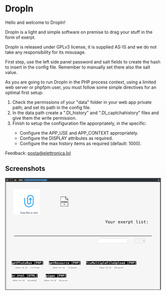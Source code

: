 # DropIn
  
Hello and welcome to DropIn!  
  
DropIn is a light and simple software on premise to drag your stuff in the form of exerpt.  
   
DropIn is released under GPLv3 license, it is supplied AS-IS and we do not take any responsibility for its misusage.  
  
First step, use the left side panel password and salt fields to create the hash to insert in the config file. Remember to manually set there also the salt value.  
  
As you are going to run DropIn in the PHP process context, using a limited web server or phpfpm user, you must follow some simple directives for an optimal first setup:  
<ol>
<li>Check the permissions of your "data" folder in your web app private path; and set its path in the config file.</li>
<li>In the data path create a ".DI_history" and ".DI_captchahistory" files and give them the write permission.</li>
<li>Finish to setup the configuration file apporpriately, in the specific:</li>
<ul>
 <li>Configure the APP_USE and APP_CONTEXT appropriately.</li>
 <li>Configure the DISPLAY attributes as required.</li>
 <li>Configure the max history items as required (default: 1000).</li>	      
</ul>
</ol>
   
Feedback: <a href="mailto:posta@elettronica.lol" style="color:#e6d236;">posta@elettronica.lol</a>
  	   
## Screenshots  
	   
 ![DropIn in action](/Public/DI_res/screenshot1.png)
